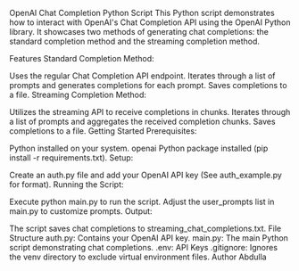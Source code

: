 OpenAI Chat Completion Python Script
This Python script demonstrates how to interact with OpenAI's Chat Completion API using the OpenAI Python library. It showcases two methods of generating chat completions: the standard completion method and the streaming completion method.

Features
Standard Completion Method:

Uses the regular Chat Completion API endpoint.
Iterates through a list of prompts and generates completions for each prompt.
Saves completions to a file.
Streaming Completion Method:

Utilizes the streaming API to receive completions in chunks.
Iterates through a list of prompts and aggregates the received completion chunks.
Saves completions to a file.
Getting Started
Prerequisites:

Python installed on your system.
openai Python package installed (pip install -r requirements.txt).
Setup:

Create an auth.py file and add your OpenAI API key (See auth_example.py for format).
Running the Script:

Execute python main.py to run the script.
Adjust the user_prompts list in main.py to customize prompts.
Output:

The script saves chat completions to streaming_chat_completions.txt.
File Structure
auth.py: Contains your OpenAI API key.
main.py: The main Python script demonstrating chat completions.
.env: API Keys
.gitignore: Ignores the venv directory to exclude virtual environment files.
Author
Abdulla
